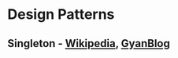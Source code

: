 # Design Patterns
## Singleton - [Wikipedia](https://en.wikipedia.org/wiki/Singleton_pattern), [GyanBlog](https://www.gyanblog.com/software-design/single-pattern-thread-safe-reflection-free/)
